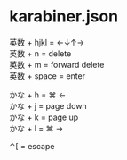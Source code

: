 # karabiner.json

英数 + hjkl = ←↓↑→  
英数 + n = delete  
英数 + m = forward delete  
英数 + space = enter

かな + h = ⌘ ←  
かな + j = page down  
かな + k = page up  
かな + l = ⌘ →

⌃[ = escape
